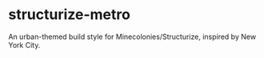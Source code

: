 # structurize-metro
An urban-themed build style for Minecolonies/Structurize, inspired by New York City.
